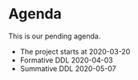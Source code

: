 # Agenda

This is our pending agenda.

* The project starts at 2020-03-20
* Formative DDL 2020-04-03
* Summative DDL 2020-05-07